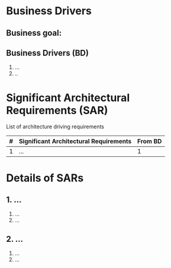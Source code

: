 # Business Drivers

## Business goal:


## Business Drivers (BD)

1. ... 
2. .. 

# Significant Architectural Requirements (SAR)

List of architecture driving requirements

| # | Significant Architectural Requirements | From BD |
|----|----|----|
| 1 | ... | 1 |

# Details of SARs

## 1. ...

1. ...
2. ... 

## 2. ...

1. ...
2. ... 

